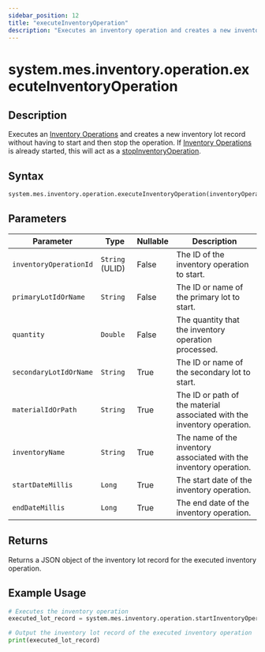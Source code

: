 ```yaml
---
sidebar_position: 12
title: "executeInventoryOperation"
description: "Executes an inventory operation and creates a new inventory lot record without having to start and then stop the operation. If an inventory operation is already started, this will act as a stopInventoryOperation."
---
```


# system.mes.inventory.operation.executeInventoryOperation

## Description

Executes an [Inventory Operations](../../data-model/inventory-model/inventory-operation) and creates a new inventory lot record without having to start and then stop the operation.
If [Inventory Operations](../../data-model/inventory-model/inventory-operation) is already started, this will act as a [stopInventoryOperation](./stop-inventory-operation).

## Syntax

```python
system.mes.inventory.operation.executeInventoryOperation(inventoryOperationId, primaryLotIdOrName, quantity, secondaryLotIdOrName, materialIdOrPath, inventoryName, startDate, endDate)
```

## Parameters

| Parameter              | Type            | Nullable | Description                                                             |
|------------------------|-----------------|----------|-------------------------------------------------------------------------|
| `inventoryOperationId` | `String` (ULID) | False    | The ID of the inventory operation to start.                             |
| `primaryLotIdOrName`   | `String`        | False    | The ID or name of the primary lot to start.                             |
| `quantity`             | `Double`        | False    | The quantity that the inventory operation processed.                    |
| `secondaryLotIdOrName` | `String`        | True     | The ID or name of the secondary lot to start.                           |
| `materialIdOrPath`     | `String`        | True     | The ID or path of the material associated with the inventory operation. |
| `inventoryName`        | `String`        | True     | The name of the inventory associated with the inventory operation.      |
| `startDateMillis`      | `Long`          | True     | The start date of the inventory operation.                              |
| `endDateMillis`        | `Long`          | True     | The end date of the inventory operation.                                |

## Returns

Returns a JSON object of the inventory lot record for the executed inventory operation.

## Example Usage

```python
# Executes the inventory operation
executed_lot_record = system.mes.inventory.operation.startInventoryOperation('01JPAND53P-BZ61RZHZ-V7C6EEHG', '01JPBC4H3V-J4X3FYKS-NRNVEKMM', 100, None, None, None, None, None)

# Output the inventory lot record of the executed inventory operation
print(executed_lot_record)
```
